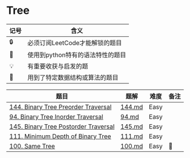 # Tree

| 记号 | 含义 |
| ---- | ---- |
| 🔒 | 必须订阅LeetCode才能解锁的题目 |
| 🐲 | 使用到python特有的语法特性的题目 |
| 💡 | 有重要收获与启发的题 |
| 📡 | 用到了特定数据结构或算法的题目 |

| 题目 | 题解 | 难度 | 备注 |
| ---- | ---- | ---- | ---- |
| [144. Binary Tree Preorder Traversal](https://leetcode.com/problems/binary-tree-preorder-traversal/) | [144.md](../solutions/144.md) | Easy | |
| [94. Binary Tree Inorder Traversal](https://leetcode.com/problems/binary-tree-inorder-traversal/) | [94.md](../solutions/94.md) | Easy | |
| [145. Binary Tree Postorder Traversal](https://leetcode.com/problems/binary-tree-postorder-traversal/) | [145.md](../solutions/145.md) | Easy | |
| [111. Minimum Depth of Binary Tree](https://leetcode.com/problems/minimum-depth-of-binary-tree/) | [111.md](../solutions/111.md) | Easy | |
| [100. Same Tree](https://leetcode.com/problems/same-tree/) | [100.md](../solutions/100.md) | Easy | 📡 |
